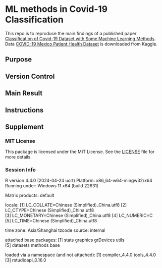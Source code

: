 # ML methods in Covid-19 Classification

This repo is to reproduce the main findings of a published paper [Classification of Covid-19 Dataset with Some Machine Learning Methods](https://dergipark.org.tr/en/pub/jauist/issue/55760/748667). Data [COVID-19 Mexico Patient Health Dataset](https://www.kaggle.com/datasets/riteshahlawat/covid19-mexico-patient-health-dataset/data) is downloaded from Kaggle.

## Purpose

## Version Control



## Main Result

## Instructions

## Supplement

### MIT License

This package is licensed under the MIT License. See the [LICENSE](./LICENSE) file for more details.

### Session Info

R version 4.4.0 (2024-04-24 ucrt)
Platform: x86_64-w64-mingw32/x64
Running under: Windows 11 x64 (build 22631)

Matrix products: default

locale:
[1] LC_COLLATE=Chinese (Simplified)_China.utf8 
[2] LC_CTYPE=Chinese (Simplified)_China.utf8   
[3] LC_MONETARY=Chinese (Simplified)_China.utf8
[4] LC_NUMERIC=C                               
[5] LC_TIME=Chinese (Simplified)_China.utf8    

time zone: Asia/Shanghai
tzcode source: internal

attached base packages:
[1] stats     graphics  grDevices utils    
[5] datasets  methods   base     

loaded via a namespace (and not attached):
[1] compiler_4.4.0    tools_4.4.0      
[3] rstudioapi_0.16.0